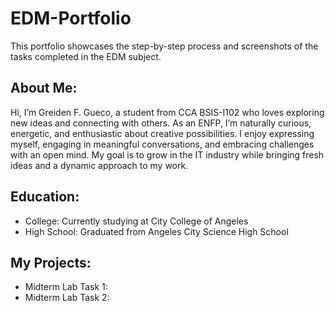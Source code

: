 # EDM-Portfolio 
This portfolio showcases the step-by-step process and screenshots of the tasks completed in the EDM subject.  

## About Me:  
Hi, I’m Greiden F. Gueco, a student from CCA BSIS-I102 who loves exploring new ideas and connecting with others. As an ENFP, I’m naturally curious, energetic, and enthusiastic about creative possibilities. I enjoy expressing myself, engaging in meaningful conversations, and embracing challenges with an open mind. My goal is to grow in the IT industry while bringing fresh ideas and a dynamic approach to my work.  

## Education:  
- College: Currently studying at City College of Angeles
- High School: Graduated from Angeles City Science High School 

## My Projects:
- Midterm Lab Task 1:
- Midterm Lab Task 2:
